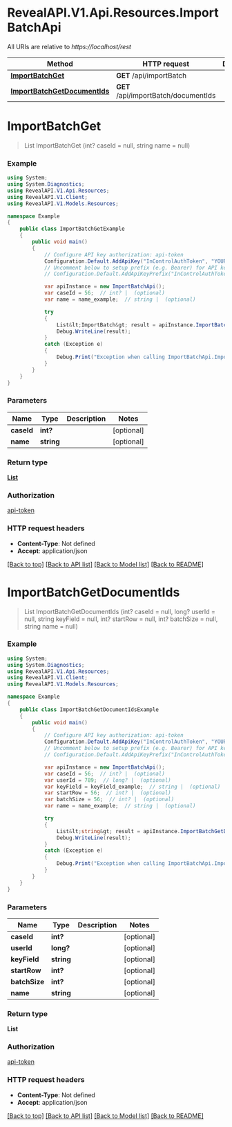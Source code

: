 # RevealAPI.V1.Api.Resources.ImportBatchApi

All URIs are relative to *https://localhost/rest*

Method | HTTP request | Description
------------- | ------------- | -------------
[**ImportBatchGet**](ImportBatchApi.md#importbatchget) | **GET** /api/importBatch | 
[**ImportBatchGetDocumentIds**](ImportBatchApi.md#importbatchgetdocumentids) | **GET** /api/importBatch/documentIds | 


<a name="importbatchget"></a>
# **ImportBatchGet**
> List<ImportBatch> ImportBatchGet (int? caseId = null, string name = null)



### Example
```csharp
using System;
using System.Diagnostics;
using RevealAPI.V1.Api.Resources;
using RevealAPI.V1.Client;
using RevealAPI.V1.Models.Resources;

namespace Example
{
    public class ImportBatchGetExample
    {
        public void main()
        {
            // Configure API key authorization: api-token
            Configuration.Default.AddApiKey("InControlAuthToken", "YOUR_API_KEY");
            // Uncomment below to setup prefix (e.g. Bearer) for API key, if needed
            // Configuration.Default.AddApiKeyPrefix("InControlAuthToken", "Bearer");

            var apiInstance = new ImportBatchApi();
            var caseId = 56;  // int? |  (optional) 
            var name = name_example;  // string |  (optional) 

            try
            {
                List&lt;ImportBatch&gt; result = apiInstance.ImportBatchGet(caseId, name);
                Debug.WriteLine(result);
            }
            catch (Exception e)
            {
                Debug.Print("Exception when calling ImportBatchApi.ImportBatchGet: " + e.Message );
            }
        }
    }
}
```

### Parameters

Name | Type | Description  | Notes
------------- | ------------- | ------------- | -------------
 **caseId** | **int?**|  | [optional] 
 **name** | **string**|  | [optional] 

### Return type

[**List<ImportBatch>**](ImportBatch.md)

### Authorization

[api-token](../README.md#api-token)

### HTTP request headers

 - **Content-Type**: Not defined
 - **Accept**: application/json

[[Back to top]](#) [[Back to API list]](../README.md#documentation-for-api-endpoints) [[Back to Model list]](../README.md#documentation-for-models) [[Back to README]](../README.md)

<a name="importbatchgetdocumentids"></a>
# **ImportBatchGetDocumentIds**
> List<string> ImportBatchGetDocumentIds (int? caseId = null, long? userId = null, string keyField = null, int? startRow = null, int? batchSize = null, string name = null)



### Example
```csharp
using System;
using System.Diagnostics;
using RevealAPI.V1.Api.Resources;
using RevealAPI.V1.Client;
using RevealAPI.V1.Models.Resources;

namespace Example
{
    public class ImportBatchGetDocumentIdsExample
    {
        public void main()
        {
            // Configure API key authorization: api-token
            Configuration.Default.AddApiKey("InControlAuthToken", "YOUR_API_KEY");
            // Uncomment below to setup prefix (e.g. Bearer) for API key, if needed
            // Configuration.Default.AddApiKeyPrefix("InControlAuthToken", "Bearer");

            var apiInstance = new ImportBatchApi();
            var caseId = 56;  // int? |  (optional) 
            var userId = 789;  // long? |  (optional) 
            var keyField = keyField_example;  // string |  (optional) 
            var startRow = 56;  // int? |  (optional) 
            var batchSize = 56;  // int? |  (optional) 
            var name = name_example;  // string |  (optional) 

            try
            {
                List&lt;string&gt; result = apiInstance.ImportBatchGetDocumentIds(caseId, userId, keyField, startRow, batchSize, name);
                Debug.WriteLine(result);
            }
            catch (Exception e)
            {
                Debug.Print("Exception when calling ImportBatchApi.ImportBatchGetDocumentIds: " + e.Message );
            }
        }
    }
}
```

### Parameters

Name | Type | Description  | Notes
------------- | ------------- | ------------- | -------------
 **caseId** | **int?**|  | [optional] 
 **userId** | **long?**|  | [optional] 
 **keyField** | **string**|  | [optional] 
 **startRow** | **int?**|  | [optional] 
 **batchSize** | **int?**|  | [optional] 
 **name** | **string**|  | [optional] 

### Return type

**List<string>**

### Authorization

[api-token](../README.md#api-token)

### HTTP request headers

 - **Content-Type**: Not defined
 - **Accept**: application/json

[[Back to top]](#) [[Back to API list]](../README.md#documentation-for-api-endpoints) [[Back to Model list]](../README.md#documentation-for-models) [[Back to README]](../README.md)

